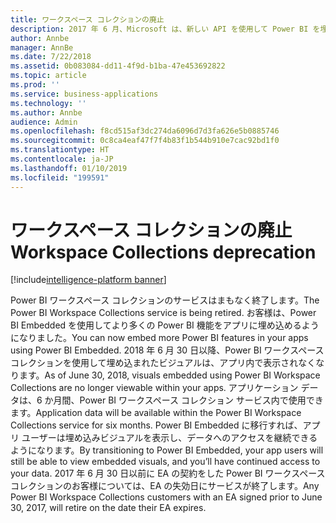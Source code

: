 ```yaml
---
title: ワークスペース コレクションの廃止
description: 2017 年 6 月、Microsoft は、新しい API を使用して Power BI を埋め込む機能を発表すると同時に、API が Power BI サービスに収束されることを発表しました。
author: Annbe
manager: AnnBe
ms.date: 7/22/2018
ms.assetid: 0b083084-dd11-4f9d-b1ba-47e453692822
ms.topic: article
ms.prod: ''
ms.service: business-applications
ms.technology: ''
ms.author: Annbe
audience: Admin
ms.openlocfilehash: f8cd515af3dc274da6096d7d3fa626e5b0885746
ms.sourcegitcommit: 0c8ca4eaf47f7f4b83f1b544b910e7cac92bd1f0
ms.translationtype: HT
ms.contentlocale: ja-JP
ms.lasthandoff: 01/10/2019
ms.locfileid: "199591"
---
```

#  <a name="workspace-collections-deprecation"></a><span data-ttu-id="a8251-103">ワークスペース コレクションの廃止</span><span class="sxs-lookup"><span data-stu-id="a8251-103">Workspace Collections deprecation</span></span>

[!include[intelligence-platform banner](../../includes/intelligence-platform.md)]




<span data-ttu-id="a8251-104">Power BI ワークスペース コレクションのサービスはまもなく終了します。</span><span class="sxs-lookup"><span data-stu-id="a8251-104">The Power BI Workspace Collections service is being retired.</span></span> <span data-ttu-id="a8251-105">お客様は、Power BI Embedded を使用してより多くの Power BI 機能をアプリに埋め込めるようになりました。</span><span class="sxs-lookup"><span data-stu-id="a8251-105">You can now embed more Power BI features in your apps using Power BI Embedded.</span></span> <span data-ttu-id="a8251-106">2018 年 6 月 30 日以降、Power BI ワークスペース コレクションを使用して埋め込まれたビジュアルは、アプリ内で表示されなくなります。</span><span class="sxs-lookup"><span data-stu-id="a8251-106">As of June 30, 2018, visuals embedded using Power BI Workspace Collections are no longer viewable within your apps.</span></span> <span data-ttu-id="a8251-107">アプリケーション データは、6 か月間、Power BI ワークスペース コレクション サービス内で使用できます。</span><span class="sxs-lookup"><span data-stu-id="a8251-107">Application data will be available within the Power BI Workspace Collections service for six months.</span></span> <span data-ttu-id="a8251-108">Power BI Embedded に移行すれば、アプリ ユーザーは埋め込みビジュアルを表示し、データへのアクセスを継続できるようになります。</span><span class="sxs-lookup"><span data-stu-id="a8251-108">By transitioning to Power BI Embedded, your app users will still be able to view embedded visuals, and you’ll have continued access to your data.</span></span> <span data-ttu-id="a8251-109">2017 年 6 月 30 日以前に EA の契約をした Power BI ワークスペース コレクションのお客様については、EA の失効日にサービスが終了します。</span><span class="sxs-lookup"><span data-stu-id="a8251-109">Any Power BI Workspace Collections customers with an EA signed prior to June 30, 2017, will retire on the date their EA expires.</span></span>

